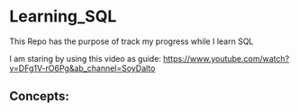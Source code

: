 # Learning_SQL
This Repo has the purpose of track my progress while I learn SQL

I am staring by using this video as guide: https://www.youtube.com/watch?v=DFg1V-rO6Pg&ab_channel=SoyDalto

<h2>Concepts:</h2>
